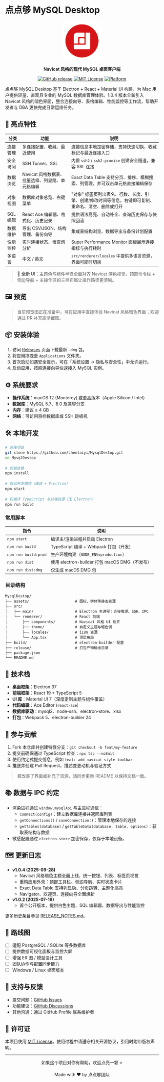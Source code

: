 # 点点够 MySQL Desktop

<div align="center">
  <img src="assets/logo.png" alt="点点够MySQL客户端" width="128" height="128">
  <p><strong>Navicat 风格的现代 MySQL 桌面客户端</strong></p>

  <a href="https://github.com/chenlaiyi/MysqlDestop/releases"><img src="https://img.shields.io/github/v/release/chenlaiyi/MysqlDestop.svg" alt="GitHub release"></a>
  <a href="LICENSE"><img src="https://img.shields.io/badge/license-MIT-blue.svg" alt="MIT License"></a>
  <a href="https://github.com/chenlaiyi/MysqlDestop"><img src="https://img.shields.io/badge/platform-macOS%20%7C%20Apple%20Silicon%20%26%20Intel-lightgrey.svg" alt="Platform"></a>
</div>

点点够 MySQL Desktop 基于 Electron + React + Material UI 构建，为 Mac 用户提供轻量、直观且专业的 MySQL 数据库管理体验。1.0.4 版本全新引入 Navicat 风格的暗色界面，整合连接向导、表格编辑、性能监控等工作流，帮助开发者与 DBA 更快完成日常运维任务。

## 🌟 亮点特性

| 分类 | 功能 | 说明 |
| --- | --- | --- |
| 连接管理 | 多连接配置、收藏、最近使用 | 连接信息本地加密存储，支持快速切换、收藏标记与最近连接入口 |
| 安全访问 | SSH Tunnel、SSL | 内置 `ssh2` / `ssh2-promise` 创建安全隧道，兼容 SSL 连接 |
| 数据浏览 | Navicat 风格数据表、批量选择、列显隐、单元格编辑 | Exact Data Table 支持分页、排序、模糊搜索、列管理，并可双击单元格直接编辑保存 |
| 对象视图 | 数据库对象总览、右键菜单 | "对象" 标签页列出表名、行数、长度、引擎、创建/修改时间等信息，右键即可复制、重命名、清空、删除或打开 |
| SQL 编辑 | React Ace 编辑器、格式化、历史记录 | 提供语法高亮、自动补全、查询历史保存与快照回滚 |
| 数据维护 | 导出 CSV/JSON、结构管理、备份向导 | 集成表结构浏览、数据导出与备份计划配置 |
| 性能监控 | 实时连接状态、慢查询分析 | Super Performance Monitor 面板展示连接指标与执行耗时 |
| 多语言 | 中文 / 英文 | `src/renderer/locales` 中提供多语言资源，界面可即时切换 |

> 🎨 **全新 UI**：主题色与组件半径全面对齐 Navicat 深色视觉，顶部命令栏 + 侧边导航 + 主操作区的三栏布局让操作路径更清晰。

## 🖼️ 预览

> 当前预览图正在准备中，可在应用中直接体验 Navicat 风格暗色界面；欢迎通过 PR 补充高清截图。

## 📦 安装体验

1. 访问 [Releases](https://github.com/chenlaiyi/MysqlDestop/releases) 页面下载最新 `.dmg` 包。
2. 将应用拖拽至 `Applications` 文件夹。
3. 首次启动如遇安全提示，可在「系统设置 → 隐私与安全性」中允许运行。
4. 启动应用，按照连接向导快速接入 MySQL 实例。

## ⚙️ 系统要求

- **操作系统**：macOS 12 (Monterey) 或更高版本（Apple Silicon / Intel）
- **数据库**：MySQL 5.7、8.0 及兼容分支
- **内存**：建议 ≥ 4 GB
- **网络**：可访问目标数据库或 SSH 跳板机

## 🛠️ 本地开发

```bash
# 克隆项目
git clone https://github.com/chenlaiyi/MysqlDestop.git
cd MysqlDestop

# 安装依赖
npm install

# 启动开发模式（编译 + Electron）
npm start

# 仅编译 TypeScript 与前端资源（无 Electron）
npm run build
```

### 常用脚本

| 指令 | 说明 |
| --- | --- |
| `npm start` | 编译主/渲染进程并启动 Electron |
| `npm run build` | TypeScript 编译 + Webpack 打包（开发） |
| `npm run build:prod` | 生产环境构建（`NODE_ENV=production`） |
| `npm run dist` | 使用 electron-builder 打包 macOS DMG（不发布） |
| `npm run dist:dmg` | 仅生成 macOS DMG 包 |

### 目录结构

```
MysqlDestop/
├── assets/                     # 图标、字体等静态资源
├── src/
│   ├── main/                   # Electron 主进程：连接管理、SSH、IPC
│   └── renderer/               # React 前端
│       ├── components/         # Navicat 风格 UI 组件
│       ├── theme/              # 自定义主题与暗色调
│       ├── locales/            # i18n 资源
│       └── App.tsx             # 顶层布局
├── build/                      # electron-builder 配置
├── release/                    # 打包产物输出目录
├── package.json
└── README.md
```

## 🧩 技术栈

- **桌面框架**：Electron 37
- **前端框架**：React 19 + TypeScript 5
- **UI 库**：Material UI 7（深度定制主题与组件覆盖）
- **代码编辑**：Ace Editor (`react-ace`)
- **数据库驱动**：mysql2、node-ssh、electron-store、xlsx
- **打包**：Webpack 5、electron-builder 24

## 🤝 参与贡献

1. Fork 本仓库并创建特性分支：`git checkout -b feat/my-feature`
2. 提交前确保通过 TypeScript 检查：`npx tsc --noEmit`
3. 使用约定式提交信息，例如 `feat: add navicat style toolbar`
4. 推送并创建 Pull Request，描述变更动机与验证方式

> 若改善了界面或补充了资源，请同步更新 README 以保持文档一致。

## 📚 数据与 IPC 约定

- 渲染进程通过 `window.mysqlApi` 与主进程通信：
  - `connect(config)`：建立数据库连接并返回库列表
  - `getConnections()` / `saveConnection()`：管理本地保存的连接
  - `getTables(database)` / `getTableData(database, table, options)`：获取表结构与数据
- 敏感配置通过 `electron-store` 加密保存，仅存于本地设备。

## 🗺️ 更新日志

- **v1.0.4 (2025-09-28)**
  - Navicat 风格暗色主题全面上线，统一按钮、列表、标签页视觉
  - 重构应用外壳：顶部工具栏、侧边导航、实时状态卡片
  - Exact Data Table 支持列显隐、分页跳转、主题化高亮
  - Navigator、欢迎页、连接向导全面焕新
- **v1.0.2 (2025-07-16)**
  - 首个公开版本，提供白色主题、SQL 编辑器、数据导出与性能监控

更多历史条目参见 [RELEASE_NOTES.md](RELEASE_NOTES.md)。

## 🚧 路线图

- [ ] 适配 PostgreSQL / SQLite 等多数据库
- [ ] 提供数据可视化面板与监控大屏
- [ ] 增强 ER 图 / 模型设计工具
- [ ] 团队协作与配置同步能力
- [ ] Windows / Linux 桌面版本

## 📣 支持与反馈

- 提交问题：[GitHub Issues](https://github.com/chenlaiyi/MysqlDestop/issues)
- 功能建议：[GitHub Discussions](https://github.com/chenlaiyi/MysqlDestop/discussions)
- 其他沟通：通过 GitHub Profile 联系维护者

## 📄 许可证

本项目使用 [MIT License](LICENSE)。使用过程中请遵守相关开源协议，引用时附带版权声明。

---

<div align="center">
  <p>如果这个项目对你有帮助，欢迎点亮一颗 ⭐️</p>
  <p>Made with ❤️ by 点点够团队</p>
</div>
